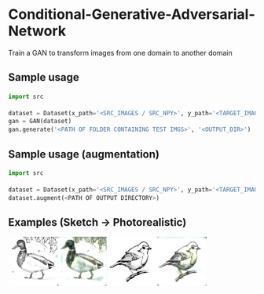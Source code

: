 # Conditional-Generative-Adversarial-Network
Train a GAN to transform images from one domain to another domain

## Sample usage
```python
import src

dataset = Dataset(x_path='<SRC_IMAGES / SRC_NPY>', y_path='<TARGET_IMAGES / TARGET_NPY>', img_size=<INTEGER REPRESENTING DIM OF SQUARE IMG>, resize_required=<True / FALSE>, load=<True / False>)
gan = GAN(dataset)
gan.generate('<PATH OF FOLDER CONTAINING TEST IMGS>', '<OUTPUT_DIR>')
```

## Sample usage (augmentation)
```python
import src

dataset = Dataset(x_path='<SRC_IMAGES / SRC_NPY>', y_path='<TARGET_IMAGES / TARGET_NPY>', img_size=<INTEGER REPRESENTING DIM OF SQUARE IMG>, resize_required=<True / FALSE>, load=<True / False>)
dataset.augment(<PATH OF OUTPUT DIRECTORY>)
```

## Examples (Sketch -> Photorealistic)
![Example 1](https://github.com/PraneetNeuro/Conditional-Generative-Adversarial-Network/blob/main/2783.jpg?raw=true)
![Example 2](https://github.com/PraneetNeuro/Conditional-Generative-Adversarial-Network/blob/main/testing.jpg?raw=true)
